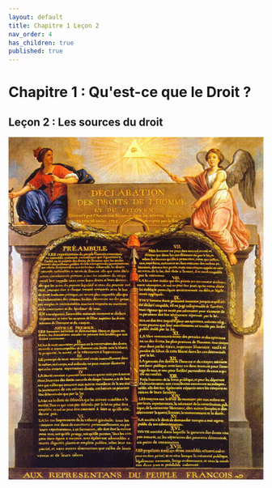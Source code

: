 ```yaml
---
layout: default
title: Chapitre 1 Leçon 2
nav_order: 4
has_children: true
published: true
---
```

# Chapitre 1 : Qu'est-ce que le Droit ?
## Leçon 2 : Les sources du droit


![declaration](../../assets/img/decla.png)